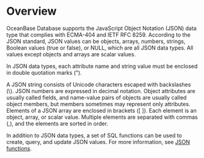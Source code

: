 # Overview

OceanBase Database supports the JavaScript Object Notation (JSON) data type that complies with ECMA-404 and IETF RFC 8259.
According to the JSON standard, JSON values can be objects, arrays, numbers, strings, Boolean values (true or false), or NULL, which are all JSON data types. All values except objects and arrays are scalar values.

In JSON data types, each attribute name and string value must be enclosed in double quotation marks (").

A JSON string consists of Unicode characters escaped with backslashes (\\). JSON numbers are expressed in decimal notation. Object attributes are usually called fields, and name-value pairs of objects are usually called object members, but members sometimes may represent only attributes. Elements of a JSON array are enclosed in brackets ([ ]). Each element is an object, array, or scalar value. Multiple elements are separated with commas (,), and the elements are sorted in order.

In addition to JSON data types, a set of SQL functions can be used to create, query, and update JSON values. For more information, see [JSON functions](../../../500.functions-of-oracle-mode/200.single-row-functions-of-oracle-mode/1200.json-functions-oracle-mode/100.json-functions-overview-oracle.md).
